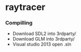 # raytracer #

### Compilling ###
 * Download SDL2 into 3rdparty/
 * Download GLM into 3rdparty/
 * Visual studio 2013 open .sln